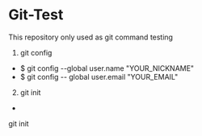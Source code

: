 # Git-Test
This repository only used as git command  testing

1. git config
- $ git config --global user.name "YOUR_NICKNAME"
- $ git config -- global user.email "YOUR_EMAIL"

2. git init
- 

git init

